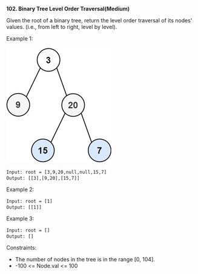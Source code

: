 <!-- https://leetcode.com/problems/binary-tree-level-order-traversal/ -->

**102. Binary Tree Level Order Traversal(Medium)**

Given the root of a binary tree, return the level order traversal of its nodes' values. (i.e., from left to right, level by level).

Example 1:
<br><br>
<img src="./tree1.jpeg">
```
Input: root = [3,9,20,null,null,15,7]
Output: [[3],[9,20],[15,7]]
```

Example 2:

```
Input: root = [1]
Output: [[1]]
```

Example 3:

```
Input: root = []
Output: []
```

Constraints:

- The number of nodes in the tree is in the range [0, 104].
- -100 <= Node.val <= 100

